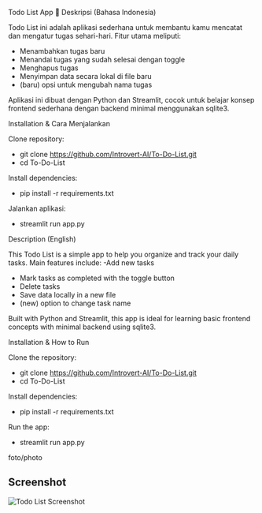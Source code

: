 Todo List App 📝
Deskripsi (Bahasa Indonesia)

Todo List ini adalah aplikasi sederhana untuk membantu kamu mencatat dan mengatur tugas sehari-hari. Fitur utama meliputi:
- Menambahkan tugas baru
- Menandai tugas yang sudah selesai dengan toggle
- Menghapus tugas
- Menyimpan data secara lokal di file baru
- (baru) opsi untuk mengubah nama tugas 

Aplikasi ini dibuat dengan Python dan Streamlit, cocok untuk belajar konsep frontend sederhana dengan backend minimal menggunakan sqlite3.

Installation & Cara Menjalankan

Clone repository:
- git clone https://github.com/Introvert-AI/To-Do-List.git
- cd To-Do-List

Install dependencies:
- pip install -r requirements.txt

Jalankan aplikasi:
- streamlit run app.py

Description (English)

This Todo List is a simple app to help you organize and track your daily tasks. Main features include:
-Add new tasks
- Mark tasks as completed with the toggle button
- Delete tasks
- Save data locally in a new file
- (new) option to change task name

Built with Python and Streamlit, this app is ideal for learning basic frontend concepts with minimal backend using sqlite3.

Installation & How to Run

Clone the repository:
- git clone https://github.com/Introvert-AI/To-Do-List.git
- cd To-Do-List

Install dependencies:
- pip install -r requirements.txt

Run the app:
- streamlit run app.py

foto/photo
## Screenshot

![Todo List Screenshot](images/Screenshot%202025-09-15%20111641.png)
